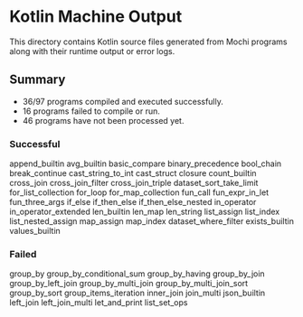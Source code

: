 # Kotlin Machine Output

This directory contains Kotlin source files generated from Mochi programs along with their runtime output or error logs.

## Summary

 - 36/97 programs compiled and executed successfully.
- 16 programs failed to compile or run.
- 46 programs have not been processed yet.

### Successful
append_builtin
avg_builtin
basic_compare
binary_precedence
bool_chain
break_continue
cast_string_to_int
cast_struct
closure
count_builtin
cross_join
cross_join_filter
cross_join_triple
dataset_sort_take_limit
for_list_collection
for_loop
for_map_collection
fun_call
fun_expr_in_let
fun_three_args
if_else
if_then_else
if_then_else_nested
in_operator
in_operator_extended
len_builtin
len_map
len_string
list_assign
list_index
list_nested_assign
map_assign
map_index
dataset_where_filter
exists_builtin
values_builtin

### Failed
group_by
group_by_conditional_sum
group_by_having
group_by_join
group_by_left_join
group_by_multi_join
group_by_multi_join_sort
group_by_sort
group_items_iteration
inner_join
join_multi
json_builtin
left_join
left_join_multi
let_and_print
list_set_ops

